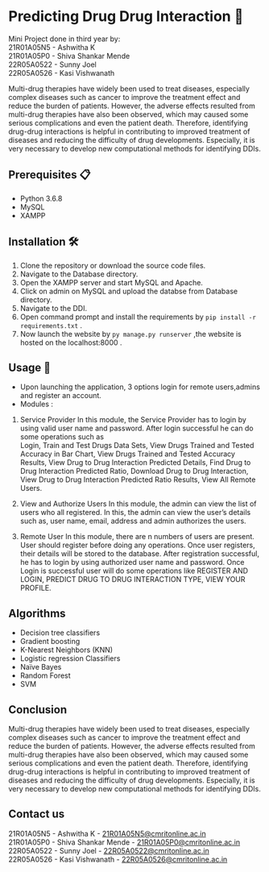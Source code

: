 # Predicting Drug Drug Interaction 💊

Mini Project done in third year by:\
21R01A05N5 - Ashwitha K \
21R01A05P0 - Shiva Shankar Mende \
22R05A0522 - Sunny Joel \
22R05A0526 - Kasi Vishwanath

Multi-drug therapies have widely been used to treat diseases, especially complex diseases such as cancer to improve the treatment effect and reduce the burden of patients. However, the adverse effects resulted from multi-drug therapies have also been observed, which may caused some serious complications and even the patient death. Therefore, identifying drug-drug interactions is helpful in contributing to improved treatment of diseases and reducing the difficulty of drug developments. Especially, it is very necessary to develop new computational methods for identifying DDIs.

## Prerequisites 📋

- Python 3.6.8
- MySQL
- XAMPP

## Installation 🛠️

1. Clone the repository or download the source code files.
2. Navigate to the Database directory.
3. Open the XAMPP server and start MySQL and Apache.
4. Click on admin on MySQL and upload the databse from Database directory.
5. Navigate to the DDI.
6. Open command prompt and install the requirements by `pip install -r requirements.txt` .
7. Now launch the website by `py manage.py runserver` ,the website is hosted on the localhost:8000 .

## Usage 📖

- Upon launching the application, 3 options login for remote users,admins and register an account.
- Modules :
1. Service Provider
In this module, the Service Provider has to login by using valid user name and password. After login successful he can do some operations such as          
Login, Train and Test Drugs Data Sets, View Drugs Trained and Tested Accuracy in Bar Chart, View Drugs Trained and Tested Accuracy Results, 
View Drug to Drug Interaction Predicted Details, Find Drug to Drug Interaction Predicted Ratio, Download Drug to Drug Interaction, View Drug to Drug Interaction Predicted Ratio Results, View All Remote Users.

2. View and Authorize Users
In this module, the admin can view the list of users who all registered. In this, the admin can view the user’s details such as, user name, email, address and admin authorizes the users.

3. Remote User
In this module, there are n numbers of users are present. User should register before doing any operations. Once user registers, their details will be stored to the database.  After registration successful, he has to login by using authorized user name and password. Once Login is successful user will do some operations like  REGISTER AND LOGIN, PREDICT DRUG TO DRUG INTERACTION TYPE, VIEW YOUR PROFILE.

## Algorithms

- Decision tree classifiers
- Gradient boosting 
- K-Nearest Neighbors (KNN)
- Logistic regression Classifiers
- Naïve Bayes
- Random Forest 
- SVM 

## Conclusion

Multi-drug therapies have widely been used to treat diseases, especially complex diseases such as cancer to improve the treatment effect and reduce the burden of patients. However, the adverse effects resulted from multi-drug therapies have also been observed, which may caused some serious complications and even the patient death. Therefore, identifying drug-drug interactions is helpful in contributing to improved treatment of diseases and reducing the difficulty of drug developments. Especially, it is very necessary to develop new computational methods for identifying DDIs.

## Contact us
21R01A05N5 - Ashwitha K - 21R01A05N5@cmritonline.ac.in \
21R01A05P0 - Shiva Shankar Mende - 21R01A05P0@cmritonline.ac.in \
22R05A0522 - Sunny Joel - 22R05A0522@cmritonline.ac.in \
22R05A0526 - Kasi Vishwanath - 22R05A0526@cmritonline.ac.in